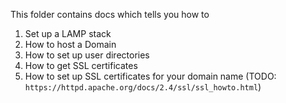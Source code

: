 This folder contains docs which tells you how to 
1) Set up a LAMP stack
2) How to host a Domain
3) How to set up user directories
4) How to get SSL certificates
6) How to set up SSL certificates for your domain name (TODO: `https://httpd.apache.org/docs/2.4/ssl/ssl_howto.html`)

